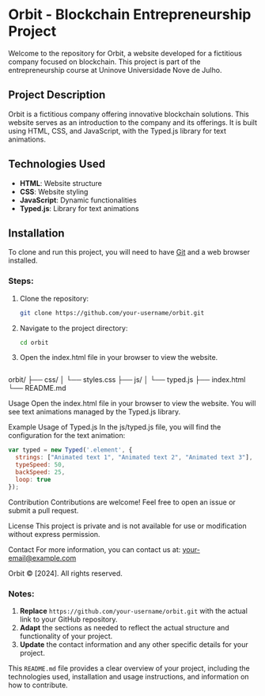 # Orbit - Blockchain Entrepreneurship Project

Welcome to the repository for Orbit, a website developed for a fictitious company focused on blockchain. This project is part of the entrepreneurship course at Uninove Universidade Nove de Julho.

## Project Description

Orbit is a fictitious company offering innovative blockchain solutions. This website serves as an introduction to the company and its offerings. It is built using HTML, CSS, and JavaScript, with the Typed.js library for text animations.

## Technologies Used

- **HTML**: Website structure
- **CSS**: Website styling
- **JavaScript**: Dynamic functionalities
- **Typed.js**: Library for text animations

## Installation

To clone and run this project, you will need to have [Git](https://git-scm.com) and a web browser installed.

### Steps:

1. Clone the repository:
   ```sh
   git clone https://github.com/your-username/orbit.git
2. Navigate to the project directory:
   ```sh
   cd orbit

3. Open the index.html file in your browser to view the website.
   ```Directory Structure
orbit/
├── css/
│   └── styles.css
├── js/
│   └── typed.js
├── index.html
└── README.md


Usage
Open the index.html file in your browser to view the website. You will see text animations managed by the Typed.js library.

Example Usage of Typed.js
In the js/typed.js file, you will find the configuration for the text animation:
```javascript
var typed = new Typed('.element', {
  strings: ["Animated text 1", "Animated text 2", "Animated text 3"],
  typeSpeed: 50,
  backSpeed: 25,
  loop: true
});

```

Contribution
Contributions are welcome! Feel free to open an issue or submit a pull request.

License
This project is private and is not available for use or modification without express permission.

Contact
For more information, you can contact us at: your-email@example.com


Orbit © [2024]. All rights reserved.


### Notes:

1. **Replace** `https://github.com/your-username/orbit.git` with the actual link to your GitHub repository.
2. **Adapt** the sections as needed to reflect the actual structure and functionality of your project.
3. **Update** the contact information and any other specific details for your project.

This `README.md` file provides a clear overview of your project, including the technologies used, installation and usage instructions, and information on how to contribute.
